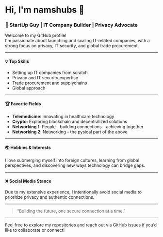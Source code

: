 # Hi, I'm namshubs 👋

### 🚀 StartUp Guy | IT Company Builder | Privacy Advocate

Welcome to my GitHub profile!  
I'm passionate about launching and scaling IT-related companies, with a strong focus on privacy, IT security, and global trade procurement.

---

#### 💡 **Top Skills**
- Setting up IT companies from scratch
- Privacy and IT security expertise
- Trade procurement and supplychains
- Global approach 

---

#### 🏆 **Favorite Fields**
- **Telemedicine**: Innovating in healthcare technology  
- **Crypto**: Exploring blockchain and decentralized solutions 
- **Networking 1**: People - building connections - achieving together
- **Networking 2**: Networking - the pysical part of the above
  

---

#### 🌏 **Hobbies & Interests**
I love submerging myself into foreign cultures, learning from global perspectives, and discovering new ways technology can bridge gaps.

---

#### ❌ **Social Media Stance**
Due to my extensive experience, I intentionally avoid social media to prioritize privacy and authentic connections.

---

> “Building the future, one secure connection at a time.”

---

Feel free to explore my repositories and reach out via GitHub issues if you’d like to collaborate or connect!
